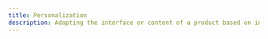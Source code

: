 ```yaml
---
title: Personalization
description: Adapting the interface or content of a product based on information about the user.
---
```

